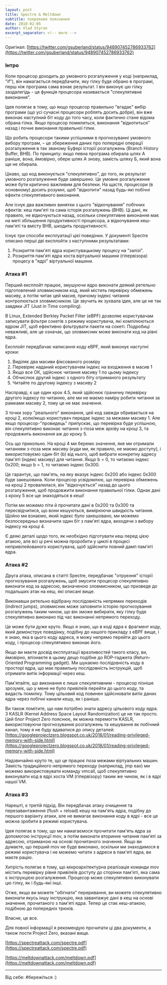 ```yaml
---
layout: post
title: Spectre & Meltdown
subtitle: покрокове пояснення
date: 2018-02-05
author: Vlad Styran
excerpt_separator: <!-- more -->
---
```


Оригінал: [https://twitter.com/gsuberland/status/948907452786933762](https://twitter.com/gsuberland/status/948907452786933762)

### Інтро

Коли процесор доходить до умовного розгалуження у коді (наприклад, "if"), він намагається передбачити, яку гілку буде обрано в програмі, перш ніж програма сама взнає результат. І він виконує цю гілку заздалегідь - ця функція процесора називається "спекулятивне виконання".
<!-- more -->

Ідея полягає в тому, що якщо процесор правильно "вгадає" вибір програми (що усі сучасні процесори роблять досить добре), він вже виконає наступний біт коду до того часу, коли фактично стане відома обрана гілка. Якщо процесор помилиться, виконання "відкотиться" назад і почне виконання правильної гілки.

Що робить процесори такими успішними в прогнозуванні умовного вибору програм, – це збереження даних про попередні операції розгалуження в так званому Буфері історії розгалужень (Branch History Buffer, BHB). По принципу: якщо певна програма обирала шлях A раніше, вона, ймовірно, обере шлях А знову, замість шляху Б, який вона ще не обирала.

Цікаво, що код виконується "спекулятивно", до того, як результат умовного розгалуження буде завершено. Це умовне розгалуження може бути критично важливим для безпеки. На щастя, процесори (в основному) досить розумні, щоб "відкотити" назад будь-які побічні ефекти спекулятивного виконання.

Але існує два важливих винятки з цього "відкочування" побічних ефектів: кеш пам'яті та сама історія розгалужень (BHB). Ці дані, як правило, не відкочуються назад, оскільки спекулятивне виконання має на меті збільшення продуктивності процесора, а відкочування кеш-пам'яті та вмісту BHB, шкодить продуктивності.

Існує три способи експлуатації цієї поведінки. У документі Spectre описано перші дві експлойти з наступними результатами:

1. Розкриття пам'яті ядра користувацькому процесу на "залізі".
2. Розкриття пам'яті ядра хоста віртуальної машини (гіпервізора) процесу в "ядрі" віртуальної машини.

### Атака #1

Перший експлойт працює, змушуючи ядро виконати деякий ретельно підготовлений зловмисником код, який містить перевірку обмежень масиву, а потім читає цей масив, причому індекс читання контролюється зловмисником. Це звучить як зухвала ідея, але це не так завдяки JIT (Just in Time compiling).

В Linux, Extended Berkley Packet Filter (eBPF) дозволяє користувачам записувати фільтри сокетів з режиму користувача, які компілюються ядром JIT, щоб ефективно фільтрувати пакети на сокеті. Подробиці неважливі, але це означає, що зловмисник може виконати код на рівні ядра.

Експлойт передбачає написання коду eBPF, який виконує наступні кроки:
1. Виділяє два масиви фіксованого розміру
2. Перевіряє наданий користувачем індекс на входження в масив 1
3. Якщо все ОК, здійснює читання масиву 1 по цьому індексу
4. Обчислює другий індекс з одного біту отриманого результату
5. Читайте  по другому індексу з масиву 2

Насправді, є ще один крок 4.5, який здійснює граничну перевірку другого індексу по читанню, але ми не маємо наміру робити читання за рамками масиву 2, тому це не має значення.

З точки зору "реального" виконання, цей код завжди обривається на кроці 2, коли/якщо користувач передає індекс за межами  масиву 1. Але якщо процесор-"провидець" припускає, що перевірка буде успішною, він спекулятивно виконає читання з-поза меж архіву на кроці 3, та продовжить виконання аж до кроку 5.

Ось що прикольно. На кроці 4 ми беремо значення, яке ми отримали читанням з-поза меж масиву (куди ми, як правило, не маємо доступу), і використовуємо один біт (b) від нього, щоб вибрати конкретну адресу пам'яті (індекс масиву) для читання. Якщо b = 0, то читаємо індекс 0x200; якщо b = 1, то читаємо індекс 0x300.

Це гарантує, що пам'ять, на яку вказує індекс 0x200 або індекс 0x300 буде закешована. Коли процесор усвідомлює, що перевірка обмежень на кроці 2 провалилася, він "відкочується" назад до цього розгалуження, щоб продовжити виконання правильної гілки. Однак дані з кроку 5 все ще знаходяться в кеші!

Потім ми можемо піти й прочитати дані в 0x200 та 0x300 та пересвідчитися, що вони кешуються, вимірюючи швидкість читання. Щойно ми взнаємо, який індекс було закешовано, ми можемо безпосередньо визначити один біт з пам'яті ядра, виходячи з вибору індексу на кроці 4.

Є деякі деталі щодо того, як необхідно підготувати кеш перед цією атакою, але всі ці речі можна проробити у циклі в процесі непривілейованого користувача, щоб здійснити повний дамп пам'яті ядра.

### Атака #2

Друга атака, описана в статті Spectre, передбачає "отруєння" історії прогнозування розгалужень, щоб змусити процесор спекулятивно виконати код за адресою, визначеною зловмисником, що призведе до подальших атак на кеш, які описані вище.

Виконавши ретельно відібрану послідовність непрямих переходів (indirect jumps), зловмисник може заповнити історію прогнозування розгалужень таким чином, що він зможе вибирати, яку гілку буде спекулятивно виконано під час виконанні непрямого переходу.

Це може бути дуже круто. Якщо я знаю, що в коді ядра є фрагмент коду, який демонструє поведінку, подібну до нашого прикладу з eBPF вище, і я знаю, яка в цього коду адреса, я можу непрямо перейти до цього коду, і процесор спекулятивно виконає його.

Якщо ви маєте досвід експлуатації вразливостей такого класу, ви, ймовірно, впізнаєте в цьому дещо подібне до ROP-гаджета (Return-Oriented Programming gadget). Ми шукаємо послідовність коду в просторі ядра, що має правильну послідовність інструкцій, щоб отримати витік інформації через кеш.

Пам'ятайте, що виконання є лише спекулятивним - процесор пізніше зрозуміє, що у мене не було привілеїв перейти до цього коду, та видасть помилку. Тому цільовий код повинен здійснювати витік даних ядра через побічні канали кешу, як і раніше.

Ви також помітите, що нам потрібно знати адресу цільового коду ядра. З KASLR (Kernel Address Space Layout Randomization) це не так просто. Цей блог Project Zero пояснює, як можна перемогти KASLR, використовуючи прогнозування розгалужень та кешування як побічний канал, тому я не буду вдаватися до опису деталей: [https://googleprojectzero.blogspot.co.uk/2018/01/reading-privileged-memory-with-side.html](https://googleprojectzero.blogspot.co.uk/2018/01/reading-privileged-memory-with-side.html)

Надзвичайно круто те, що це працює поза межами віртуальних машин. Замість традиційного непрямого переходу (наприклад, jmp eax) ми можемо використовувати команду vmcall, щоб спекулятивно виконувати код в ядрі хоста VM (гіпервізору) таким же чином, як і в  ядрі нашої ​​VM.

### Атака #3 

Нарешті, є третій підхід. Він передбачає атаку очищення та перезавантаження (flush + reload) кешу на пам'ять ядра, подібну до першого варіанту атаки, але не вимагає виконання коду в ядрі - все це можна зробити в режимі користувача.

Ідея полягає в тому, що ми намагаємося прочитати пам'ять ядра за допомогою інструкції mov, а потім виконати вторинне читання пам'яті за адресою, отриманою на основі прочитаного значення. Якщо ви думаєте, що перший mov не буде виконано, оскільки ми знаходимося в режимі користувача і не можемо читати з адреси в пам'яті ядра, ви маєте рацію.

Хитрість полягає в тому, що мікроархітектурна реалізація команди mov містить перевірку рівня привілеїв доступу до сторінки пам'яті, яка сама є інструкцією розгалуження. Процесор може спекулятивно виконувати цю гілку, як і будь-які інші.

Отже, якщо ви можете "обігнати" переривання, ви можете спекулятивно виконати якусь іншу інструкцію, яка завантажує дані в кеш на основі значення, прочитаного з пам'яті ядра. Тепер це стає кеш-атакою, подібною до попередніх трюків.

Власне, це все.

Для повної інформації я рекомендую прочитати ці два документи, а також пости Project Zero, вказані вище.

[https://spectreattack.com/spectre.pdf](https://spectreattack.com/spectre.pdf)

[https://meltdownattack.com/meltdown.pdf](https://meltdownattack.com/meltdown.pdf)

---

Від себе: #бережіться :)